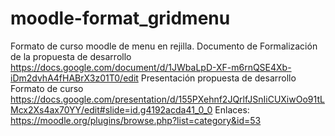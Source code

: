 # moodle-format_gridmenu
Formato de curso moodle de menu en rejilla.
Documento de Formalización de la propuesta de desarrollo
https://docs.google.com/document/d/1JWbaLpD-XF-m6rnQSE4Xb-iDm2dvhA4fHABrX3z01T0/edit
Presentación propuesta de desarrollo Formato de curso
https://docs.google.com/presentation/d/155PXehnf2JQrlfJSnIiCUXiwOo91tLMcx2Xs4ax70YY/edit#slide=id.g4192acda41_0_0
Enlaces: https://moodle.org/plugins/browse.php?list=category&id=53
